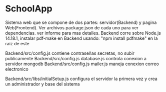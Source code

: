 # SchoolApp
Sistema web que se compone de dos partes: servidor(Backend) y pagina Web(Frontend).
Ver archivos package.json de cada uno para ver dependencias. ver informe para mas detalles.
Backend corre sobre Node.js 14.18.1,
instalar pdf-make en Backend usando: "npm install pdfmake" en la raiz de este

Backend/src/config.js contiene contraseñas secretas, no subir publicamente
Backend/src/config.js database.js controla conexion a servidor mongodb
Backend/src/config.js mailer.js maneja conexion correo electronico

Backend/src/libs/initialSetup.js configura el servidor la primera vez y crea un administrador y base del sistema
